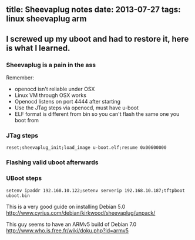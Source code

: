 title: Sheevaplug notes
date: 2013-07-27
tags: linux sheevaplug arm
----------------------

## I screwed up my uboot and had to restore it, here is what I learned.

### Sheevaplug is a pain in the ass

Remember:

* openocd isn't reliable under OSX
* Linux VM through OSX works
* Openocd listens on port 4444 after starting
* Use the JTag steps via openocd, must have u-boot
* ELF format is different from bin so you can't flash the same one you boot from


### JTag steps
    reset;sheevaplug_init;load_image u-boot.elf;resume 0x00600000

### Flashing valid uboot afterwards

### UBoot steps
    setenv ipaddr 192.168.10.122;setenv serverip 192.168.10.187;tftpboot uboot.bin


This is a very good guide on installing Debian 5.0
http://www.cyrius.com/debian/kirkwood/sheevaplug/unpack/

This guy seems to have an ARMv5 build of Debian 7.0
http://www.who.is.free.fr/wiki/doku.php?id=armv5
